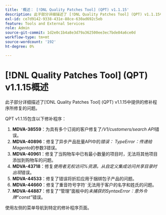 ```yaml
---
title: '概述： [!DNL Quality Patches Tool] (QPT) v1.1.15'
description: 此子部分详细描述了 [!DNL Quality Patches Tool] (QPT) v1.1.15中提供的修补程序所修复的问题。
exl-id: ce7d9142-9338-431e-88ce-630ad692c5eb
feature: Tools and External Services
role: Admin
source-git-commit: 1d2e0c1b4a8e3d79a362500ee3ec7bde84a6ce0d
workflow-type: tm+mt
source-wordcount: '192'
ht-degree: 0%

---
```


# [!DNL Quality Patches Tool] (QPT) v1.1.15概述

此子部分详细描述了[!DNL Quality Patches Tool] (QPT) v1.1.15中提供的修补程序所修复的问题。

QPT v1.1.15包含以下修补程序：

1. **MDVA-38559**：为具有多个订阅的客户修复了&#x200B;*/V1/customers/search API*&#x200B;错误。
1. **MDVA-40896**：修复了异步产品批量API中的&#x200B;*错误： TypeError：传递给Magento*&#x200B;的参数3错误。
1. **MDVA-40961**：修复了当购物车中已有最小数量的项目时，无法将其他项目添加到购物车的问题。
1. **MDVA-43718**：修复&#x200B;*使用者无权访问%资源。从自定义集成访问共享目录时出现*&#x200B;错误。
1. **MDVA-44533**：修复了错误将折扣应用于捆绑包子产品的问题。
1. **MDVA-44660**：修复了重音符号字符``` ` ```无法用于客户的名字和姓氏的问题。
1. **MDVA-44887**：修复了“管理”面板中的&#x200B;*未捕获的SyntaxError：意外令牌“const”*&#x200B;错误。

使用左侧的菜单导航到特定的修补程序页面。
